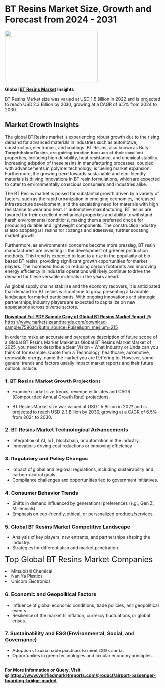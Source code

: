 <H1>BT Resins Market Size, Growth and Forecast from 2024 - 2031</H1><img class="aligncenter size-medium wp-image-584254" src="https://thirdeyenews.in/wp-content/uploads/2024/09/Global-Market-Research-300x168.jpeg" alt="" width="300" height="168" /><p><strong>Global&nbsp;<a href="https://www.marketsizeandtrends.com/download-sample/759634/&amp;utm_source=Pulse&amp;utm_medium=215">BT Resins Market</a> Insights</strong></p><p>BT Resins Market size was valued at USD 1.5 Billion in 2022 and is projected to reach USD 2.3 Billion by 2030, growing at a CAGR of 6.5% from 2024 to 2030.</p><p><h2>Market Growth Insights</h2> <p>The global BT Resins market is experiencing robust growth due to the rising demand for advanced materials in industries such as automotive, construction, electronics, and coatings. BT Resins, also known as Butyl Terephthalate Resins, are gaining traction because of their excellent properties, including high durability, heat resistance, and chemical stability. Increasing adoption of these resins in manufacturing processes, coupled with advancements in polymer technology, is fueling market expansion. Furthermore, the growing trend towards sustainable and eco-friendly materials is driving innovations in BT resin formulations, which are expected to cater to environmentally conscious consumers and industries alike.</p> <p><a href="#"></a></p> <p>The BT Resins market is poised for substantial growth driven by a variety of factors, such as the rapid urbanization in emerging economies, increased infrastructure development, and the escalating need for materials with high resistance to wear and heat. In automotive manufacturing, BT resins are favored for their excellent mechanical properties and ability to withstand harsh environmental conditions, making them a preferred choice for producing durable and lightweight components. The construction industry is also adopting BT resins for coatings and adhesives, further boosting market growth.</p> <p>Furthermore, as environmental concerns become more pressing, BT resin manufacturers are investing in the development of greener production methods. This trend is expected to lead to a rise in the popularity of bio-based BT resins, providing significant growth opportunities for market players. The increased focus on reducing carbon footprints and improving energy efficiency in industrial operations will likely continue to drive the demand for these versatile materials in the years ahead.</p> <p>As global supply chains stabilize and the economy recovers, it is anticipated that demand for BT resins will continue to grow, presenting a favorable landscape for market participants. With ongoing innovations and strategic partnerships, industry players are expected to capitalize on new applications across diverse sectors.</p> <p><a href="#"></p><p><span class=""><strong>Download Full PDF Sample Copy of Global BT Resins Market Report</strong> @ <a href="https://www.marketsizeandtrends.com/download-sample/759634/&amp;utm_source=Pulse&amp;utm_medium=215" target="_blank">https://www.marketsizeandtrends.com/download-sample/759634/&amp;utm_source=Pulse&amp;utm_medium=215</a></span></p><p>In order to make an accurate and perceptive description of future scope of a Global&nbsp;BT Resins Market Market as Global&nbsp;BT Resins Market Market of 2025, you need to describe a clear Vision &ndash; What Industry or Linda can you think of for example: Quote from a Technology, healthcare, automotive, renewable energy, name the market you are Reffering to. However, some general trends and factors usually impact market reports and their future outlook include:</p><h3>1.&nbsp;<strong>BT Resins Market Growth Projections</strong></h3><ul><li>Examine market size trends, revenue estimates and CAGR (Compounded Annual Growth Rate) projections.</li><li><p>BT Resins Market size was valued at USD 1.5 Billion in 2022 and is projected to reach USD 2.3 Billion by 2030, growing at a CAGR of 6.5% from 2024 to 2030.</p></li></ul><h3>2.&nbsp;<strong>BT Resins Market Technological Advancements</strong></h3><ul><li>Integration of AI, IoT, blockchain, or automation in the industry.</li><li>Innovations driving cost reductions or improving efficiency.</li></ul><h3>3.&nbsp;<strong>Regulatory and Policy Changes</strong></h3><ul><li>Impact of global and regional regulations, including sustainability and carbon-neutral goals.</li><li>Compliance challenges and opportunities tied to government initiatives.</li></ul><h3>4.&nbsp;<strong>Consumer Behavior Trends</strong></h3><ul><li>Shifts in demand influenced by generational preferences (e.g., Gen Z, Millennials).</li><li>Emphasis on eco-friendly, ethical, or personalized products/services.</li></ul><h3>5.&nbsp;<strong>Global BT Resins Market Competitive Landscape</strong></h3><ul><li>Analysis of key players, new entrants, and partnerships shaping the industry.</li><li>Strategies for differentiation and market penetration.</li></ul><p data-pm-slice="1 1 []"><span style="color: inherit; font-family: inherit; font-size: 25px;">Top Global BT Resins Market Companies</span></p><div class="" data-test-id=""><p><li>Mitsubishi Chemical</li><li> Nan Ya Plastics</li><li> Unicom Electronics</li></p></div><h3>6.&nbsp;<strong>Economic and Geopolitical Factors</strong></h3><ul><li>Influence of global economic conditions, trade policies, and geopolitical events.</li><li>Resilience of the market to inflation, currency fluctuations, or global crises.</li></ul><h3>7.&nbsp;<strong>Sustainability and ESG (Environmental, Social, and Governance)</strong></h3><ul><li>Adoption of sustainable practices to meet ESG criteria.</li><li>Opportunities in green technologies and circular economy principles.</li></ul><h2><strong style="font-size: 14px;">For More Information or Query, Visit @&nbsp;</strong><a style="background-color: #ffffff; font-size: 14px;" href="https://www.marketsizeandtrends.com/report/bt-resins-market/" target="_blank">https://www.verifiedmarketreports.com/product/airport-passenger-boarding-bridge-market</a></h2>
